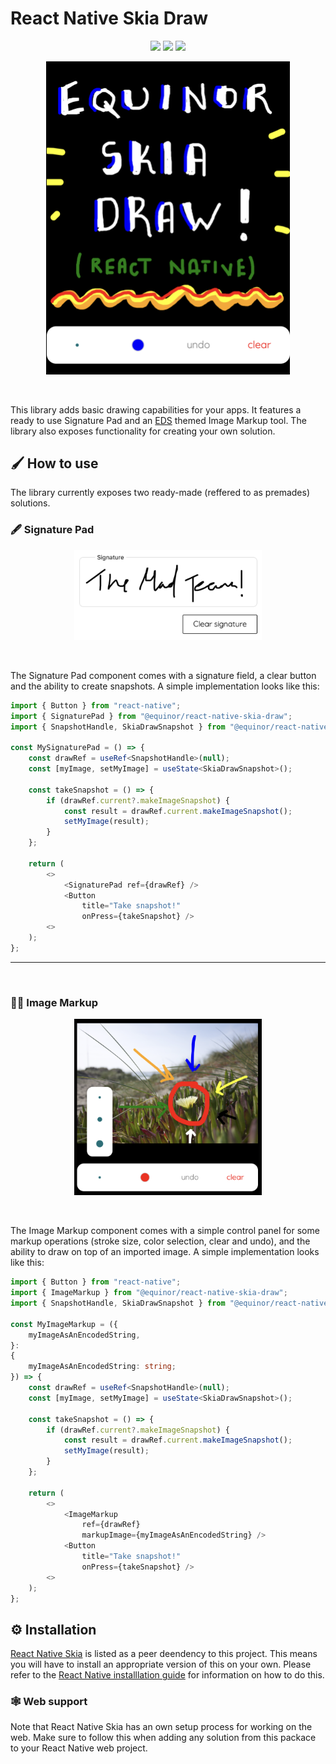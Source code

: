 # React Native Skia Draw

<p align="center">
        <img src="https://img.shields.io/badge/iOS-✅-brightgreen" />
        <img src="https://img.shields.io/badge/web-✅-brightgreen" />
        <img src="https://img.shields.io/badge/android-❔-orange" />
</p>
<p align="center">
        <img 
            src="https://raw.githubusercontent.com/equinor/mad/main/packages/skia-draw/assets/skia-draw-header.png"
            title="React Native Skia Draw"
            alt="The Equinor React Native library for all things drawing!"
            width=390/>
</p>
<br />

This library adds basic drawing capabilities for your apps. It features a ready to use Signature Pad and an [EDS](https://loop.equinor.com/en/stories/eds-design-system) themed Image Markup tool.
The library also exposes functionality for creating your own solution.

## 🖌️ How to use
The library currently exposes two ready-made (reffered to as premades) solutions.

### 🖋️ Signature Pad
<p align="center">
        <img 
            src="https://raw.githubusercontent.com/equinor/mad/main/packages/skia-draw/assets/skia-draw-signature.png"
            title="React Native Skia Draw Signature Pad"
            alt="For signing all your important stuff!"
            width=300/>
</p>
<br/>

The Signature Pad component comes with a signature field, a clear button and the ability to create snapshots. A simple implementation looks like this:
```ts
import { Button } from "react-native";
import { SignaturePad } from "@equinor/react-native-skia-draw";
import { SnapshotHandle, SkiaDrawSnapshot } from "@equinor/react-native-skia-draw/dist/types";

const MySignaturePad = () => {
    const drawRef = useRef<SnapshotHandle>(null);
    const [myImage, setMyImage] = useState<SkiaDrawSnapshot>();

    const takeSnapshot = () => {
        if (drawRef.current?.makeImageSnapshot) {
            const result = drawRef.current.makeImageSnapshot();
            setMyImage(result);
        }
    };

    return (
        <>
            <SignaturePad ref={drawRef} />
            <Button
                title="Take snapshot!"
                onPress={takeSnapshot} />
        <>
    );
};
```

---
<br/>

### 👩‍🎨 Image Markup
<p align="center">
        <img 
            src="https://raw.githubusercontent.com/equinor/mad/main/packages/skia-draw/assets/skia-draw-image-markup.png"
            title="React Native Skia Draw Signature Pad"
            alt="For drawing on top of your work of art <3"
            width=300/>
</p>
<br/>

The Image Markup component comes with a simple control panel for some markup operations (stroke size, color selection, clear and undo), and the ability to draw on top of an imported image. A simple implementation looks like this:
```ts
import { Button } from "react-native";
import { ImageMarkup } from "@equinor/react-native-skia-draw";
import { SnapshotHandle, SkiaDrawSnapshot } from "@equinor/react-native-skia-draw/dist/types";

const MyImageMarkup = ({
    myImageAsAnEncodedString,
}:
{
    myImageAsAnEncodedString: string;
}) => {
    const drawRef = useRef<SnapshotHandle>(null);
    const [myImage, setMyImage] = useState<SkiaDrawSnapshot>();

    const takeSnapshot = () => {
        if (drawRef.current?.makeImageSnapshot) {
            const result = drawRef.current.makeImageSnapshot();
            setMyImage(result);
        }
    };

    return (
        <>
            <ImageMarkup
                ref={drawRef}
                markupImage={myImageAsAnEncodedString} />
            <Button
                title="Take snapshot!"
                onPress={takeSnapshot} />
        <>
    );
};
```

## ⚙️ Installation
[React Native Skia](https://shopify.github.io/react-native-skia/) is listed as a peer deendency to this project. This means you will have to install an appropriate version of this on your own. Please refer to the [React Native installlation guide](https://shopify.github.io/react-native-skia/docs/getting-started/installation) for information on how to do this.

### 🕸️ Web support
Note that React Native Skia has an own setup process for working on the web. Make sure to follow this when adding any solution from this packace to your React Native web project.


